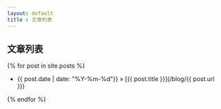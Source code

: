 ```yaml
---
layout: default
title : 文章列表
---
```


文章列表
--------

{% for post in site.posts %}

- {{ post.date | date: "%Y-%m-%d"}} &raquo; [{{ post.title }}](/blog/{{ post.url }})

{% endfor %}
